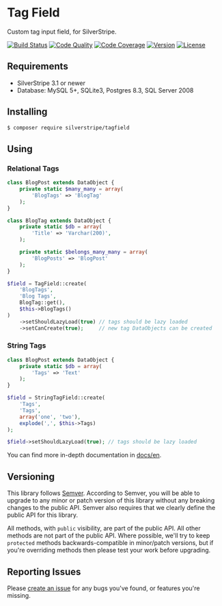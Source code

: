 # Tag Field

Custom tag input field, for SilverStripe.

[![Build Status](http://img.shields.io/travis/silverstripe-labs/silverstripe-tagfield.svg?style=flat-square)](https://travis-ci.org/silverstripe-labs/silverstripe-tagfield)
[![Code Quality](http://img.shields.io/scrutinizer/g/silverstripe-labs/silverstripe-tagfield.svg?style=flat-square)](https://scrutinizer-ci.com/g/silverstripe-labs/silverstripe-tagfield)
[![Code Coverage](http://img.shields.io/scrutinizer/coverage/g/silverstripe-labs/silverstripe-tagfield.svg?style=flat-square)](https://scrutinizer-ci.com/g/silverstripe-labs/silverstripe-tagfield)
[![Version](http://img.shields.io/packagist/v/silverstripe/tagfield.svg?style=flat-square)](https://packagist.org/packages/silverstripe/tagfield)
[![License](http://img.shields.io/packagist/l/silverstripe/tagfield.svg?style=flat-square)](license.md)

## Requirements

* SilverStripe 3.1 or newer
* Database: MySQL 5+, SQLite3, Postgres 8.3, SQL Server 2008

## Installing

```sh
$ composer require silverstripe/tagfield
```

## Using

### Relational Tags

```php
class BlogPost extends DataObject {
	private static $many_many = array(
		'BlogTags' => 'BlogTag'
	);
}
```

```php
class BlogTag extends DataObject {
	private static $db = array(
		'Title' => 'Varchar(200)',
	);

	private static $belongs_many_many = array(
		'BlogPosts' => 'BlogPost'
	);
}
```

```php
$field = TagField::create(
	'BlogTags',
	'Blog Tags',
	BlogTag::get(),
	$this->BlogTags()
)
	->setShouldLazyLoad(true) // tags should be lazy loaded
	->setCanCreate(true);     // new tag DataObjects can be created
```

### String Tags

```php
class BlogPost extends DataObject {
	private static $db = array(
		'Tags' => 'Text'
	);
}
```

```php
$field = StringTagField::create(
	'Tags',
	'Tags',
	array('one', 'two'),
	explode(',', $this->Tags)
);

$field->setShouldLazyLoad(true); // tags should be lazy loaded
```

You can find more in-depth documentation in [docs/en](docs/en/introduction.md).

## Versioning

This library follows [Semver](http://semver.org). According to Semver, you will be able to upgrade to any minor or patch version of this library without any breaking changes to the public API. Semver also requires that we clearly define the public API for this library.

All methods, with `public` visibility, are part of the public API. All other methods are not part of the public API. Where possible, we'll try to keep `protected` methods backwards-compatible in minor/patch versions, but if you're overriding methods then please test your work before upgrading.

## Reporting Issues

Please [create an issue](http://github.com/silverstripe-labs/silverstripe-tagfield/issues) for any bugs you've found, or features you're missing.
